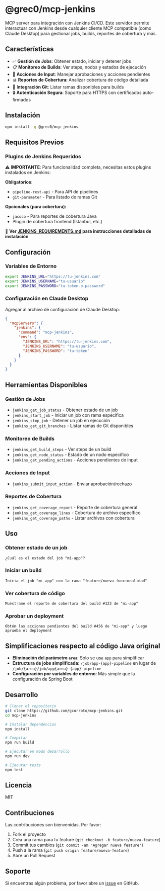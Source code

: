 # @grec0/mcp-jenkins

MCP server para integración con Jenkins CI/CD. Este servidor permite interactuar con Jenkins desde cualquier cliente MCP compatible (como Claude Desktop) para gestionar jobs, builds, reportes de cobertura y más.

## Características

- ✅ **Gestión de Jobs**: Obtener estado, iniciar y detener jobs
- 📋 **Monitoreo de Builds**: Ver steps, nodos y estados de ejecución  
- 🔄 **Acciones de Input**: Manejar aprobaciones y acciones pendientes
- 📊 **Reportes de Cobertura**: Analizar cobertura de código detallada
- 🌿 **Integración Git**: Listar ramas disponibles para builds
- 🔒 **Autenticación Segura**: Soporte para HTTPS con certificados auto-firmados

## Instalación

```bash
npm install -g @grec0/mcp-jenkins
```

## Requisitos Previos

### Plugins de Jenkins Requeridos

⚠️ **IMPORTANTE**: Para funcionalidad completa, necesitas estos plugins instalados en Jenkins:

**Obligatorios:**
- `pipeline-rest-api` - Para API de pipelines
- `git-parameter` - Para listado de ramas Git

**Opcionales (para cobertura):**
- `jacoco` - Para reportes de cobertura Java
- Plugin de cobertura frontend (Istanbul, etc.)

📖 **Ver [JENKINS_REQUIREMENTS.md](./JENKINS_REQUIREMENTS.md) para instrucciones detalladas de instalación**

## Configuración

### Variables de Entorno

```bash
export JENKINS_URL="https://tu-jenkins.com"
export JENKINS_USERNAME="tu-usuario"
export JENKINS_PASSWORD="tu-token-o-password"
```

### Configuración en Claude Desktop

Agregar al archivo de configuración de Claude Desktop:

```json
{
  "mcpServers": {
    "jenkins": {
      "command": "mcp-jenkins",
      "env": {
        "JENKINS_URL": "https://tu-jenkins.com",
        "JENKINS_USERNAME": "tu-usuario", 
        "JENKINS_PASSWORD": "tu-token"
      }
    }
  }
}
```

## Herramientas Disponibles

### Gestión de Jobs

- `jenkins_get_job_status` - Obtener estado de un job
- `jenkins_start_job` - Iniciar un job con rama específica
- `jenkins_stop_job` - Detener un job en ejecución
- `jenkins_get_git_branches` - Listar ramas de Git disponibles

### Monitoreo de Builds

- `jenkins_get_build_steps` - Ver steps de un build
- `jenkins_get_node_status` - Estado de un nodo específico
- `jenkins_get_pending_actions` - Acciones pendientes de input

### Acciones de Input

- `jenkins_submit_input_action` - Enviar aprobación/rechazo

### Reportes de Cobertura

- `jenkins_get_coverage_report` - Reporte de cobertura general
- `jenkins_get_coverage_lines` - Cobertura de archivo específico
- `jenkins_get_coverage_paths` - Listar archivos con cobertura

## Uso

### Obtener estado de un job
```
¿Cuál es el estado del job "mi-app"?
```

### Iniciar un build
```
Inicia el job "mi-app" con la rama "feature/nueva-funcionalidad"
```

### Ver cobertura de código
```
Muéstrame el reporte de cobertura del build #123 de "mi-app"
```

### Aprobar un deployment
```
Obtén las acciones pendientes del build #456 de "mi-app" y luego aprueba el deployment
```

## Simplificaciones respecto al código Java original

- **Eliminación del parámetro `area`**: Solo se usa `app` para simplificar
- **Estructura de jobs simplificada**: `/job/app-{app}-pipeline` en lugar de `/job/{area}/job/app{area}-{app}-pipeline`
- **Configuración por variables de entorno**: Más simple que la configuración de Spring Boot

## Desarrollo

```bash
# Clonar el repositorio
git clone https://github.com/gcorroto/mcp-jenkins.git
cd mcp-jenkins

# Instalar dependencias
npm install

# Compilar
npm run build

# Ejecutar en modo desarrollo
npm run dev

# Ejecutar tests
npm test
```

## Licencia

MIT

## Contribuciones

Las contribuciones son bienvenidas. Por favor:

1. Fork el proyecto
2. Crea una rama para tu feature (`git checkout -b feature/nueva-feature`)
3. Commit tus cambios (`git commit -am 'Agregar nueva feature'`)
4. Push a la rama (`git push origin feature/nueva-feature`)
5. Abre un Pull Request

## Soporte

Si encuentras algún problema, por favor abre un [issue](https://github.com/gcorroto/mcp-jenkins/issues) en GitHub. 